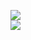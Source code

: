 [![](https://img.shields.io/badge/Made%20With-Github%20Spray-lightgrey.svg?style=for-the-badge&logo=github)](https://github.com/Annihil/github-spray#2868)  
[![](https://i.imgur.com/2DrTn0Z.gif)](https://github.com/Annihil/github-spray)